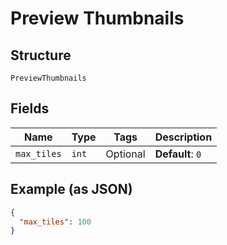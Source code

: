 
# Preview Thumbnails

## Structure

`PreviewThumbnails`

## Fields

| Name | Type | Tags | Description |
|  --- | --- | --- | --- |
| `max_tiles` | `int` | Optional | **Default**: `0` |

## Example (as JSON)

```json
{
  "max_tiles": 100
}
```


